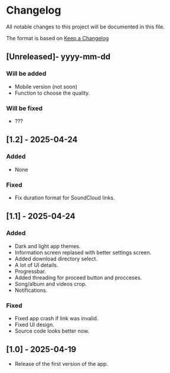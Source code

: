 # Changelog

All notable changes to this project will be documented in this file.

The format is based on [Keep a Changelog](https://keepachangelog.com/en/1.1.0/)

## [Unreleased]- yyyy-mm-dd

### Will be added

- Mobile version (not soon)
- Function to choose the quality.

### Will be fixed

- ???


## [1.2] - 2025-04-24

### Added

- None

### Fixed

- Fix duration format for SoundCloud links.


## [1.1] - 2025-04-24

### Added

- Dark and light app themes.
- Information screen replased with better settings screen.
- Added download directory select.
- A lot of UI details.
- Progressbar.
- Added threading for proceed button and procceses.
- Song/album and videos crop.
- Notifications.

### Fixed

- Fixed app crash if link was invalid.
- Fixed UI design.
- Source code looks better now.


## [1.0] - 2025-04-19

- Release of the first version of the app.
